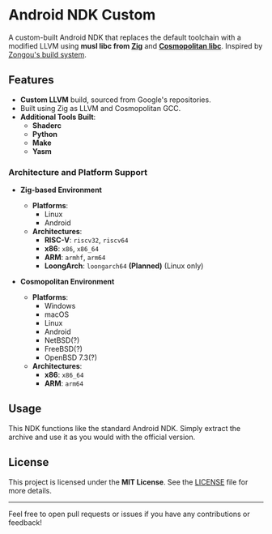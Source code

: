 # Android NDK Custom

A custom-built Android NDK that replaces the default toolchain with a modified LLVM using **musl libc from [Zig](https://ziglang.org)** and **[Cosmopolitan libc](https://justine.lol/cosmopolitan)**. Inspired by [Zongou's build system](https://github.com/zongou/build/tree/main/.github/workflows).

## Features

- **Custom LLVM** build, sourced from Google's repositories.
- Built using Zig as LLVM and Cosmopolitan GCC.
- **Additional Tools Built**:
  - **Shaderc**
  - **Python**
  - **Make**
  - **Yasm**

### Architecture and Platform Support

- **Zig-based Environment**
  - **Platforms**:
    - Linux
    - Android
  - **Architectures**:
    - **RISC-V**: `riscv32`, `riscv64`
    - **x86**: `x86`, `x86_64`
    - **ARM**: `armhf`, `arm64`
    - **LoongArch**: `loongarch64` **(Planned)** (Linux only)

- **Cosmopolitan Environment**
  - **Platforms**:
    - Windows
    - macOS
    - Linux
    - Android
    - NetBSD(?)
    - FreeBSD(?)
    - OpenBSD 7.3(?)
  - **Architectures**:
    - **x86**: `x86_64`
    - **ARM**: `arm64`

## Usage

This NDK functions like the standard Android NDK. Simply extract the archive and use it as you would with the official version.

## License

This project is licensed under the **MIT License**. See the [LICENSE](LICENSE) file for more details.

---

Feel free to open pull requests or issues if you have any contributions or feedback!
